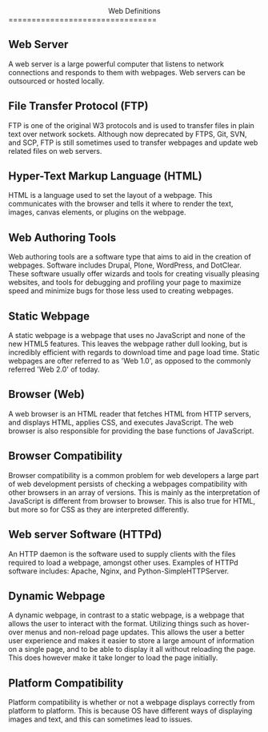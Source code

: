 <center>Web Definitions</center>
================================

Web Server
----------
A web server is a large powerful computer that listens to
network connections and responds to them with webpages.
Web servers can be outsourced or hosted locally.

File Transfer Protocol (FTP)
----------------------------
FTP is one of the original W3 protocols and is used to
transfer files in plain text over network sockets. Although
now deprecated by FTPS, Git, SVN, and SCP, FTP is still
sometimes used to transfer webpages and update web related
files on web servers.

Hyper-Text Markup Language (HTML)
-------------------------
HTML is a language used to set the layout of a webpage.
This communicates with the browser and tells it where
to render the text, images, canvas elements, or plugins
on the webpage.

Web Authoring Tools
-------------------
Web authoring tools are a software type that aims to
aid in the creation of webpages. Software includes
Drupal, Plone, WordPress, and DotClear. These software
usually offer wizards and tools for creating visually
pleasing websites, and tools for debugging and profiling
your page to maximize speed and minimize bugs for those
less used to creating webpages.

Static Webpage
--------------
A static webpage is a webpage that uses no JavaScript
and none of the new HTML5 features. This leaves the
webpage rather dull looking, but is incredibly efficient
with regards to download time and page load time. 
Static webpages are ofter referred to as 'Web 1.0',
as opposed to the commonly referred 'Web 2.0' of today.

Browser (Web)
-------------
A web browser is an HTML reader that fetches HTML from
HTTP servers, and displays HTML, applies CSS, and executes
JavaScript. The web browser is also responsible for
providing the base functions of JavaScript.

Browser Compatibility
---------------------
Browser compatibility is a common problem for web
developers a large part of web development persists
of checking a webpages compatibility with other browsers
in an array of versions. This is mainly as the
interpretation of JavaScript is different from browser
to browser. This is also true for HTML, but more so for
CSS as they are interpreted differently.

Web server Software (HTTPd)
------------------
An HTTP daemon is the software used to supply clients
with the files required to load a webpage, amongst other
uses. Examples of HTTPd software includes: Apache, Nginx,
and Python-SimpleHTTPServer.

Dynamic Webpage
---------------
A dynamic webpage, in contrast to a static webpage, is
a webpage that allows the user to interact with the format.
Utilizing things such as hover-over menus and non-reload
page updates. This allows the user a better user experience
and makes it easier to store a large amount of information
on a single page, and to be able to display it all without
reloading the page. This does however make it take longer
to load the page initially.

Platform Compatibility
----------------------
Platform compatibility is whether or not a webpage displays
correctly from platform to platform. This is because OS
have different ways of displaying images and text, and this
can sometimes lead to issues.



